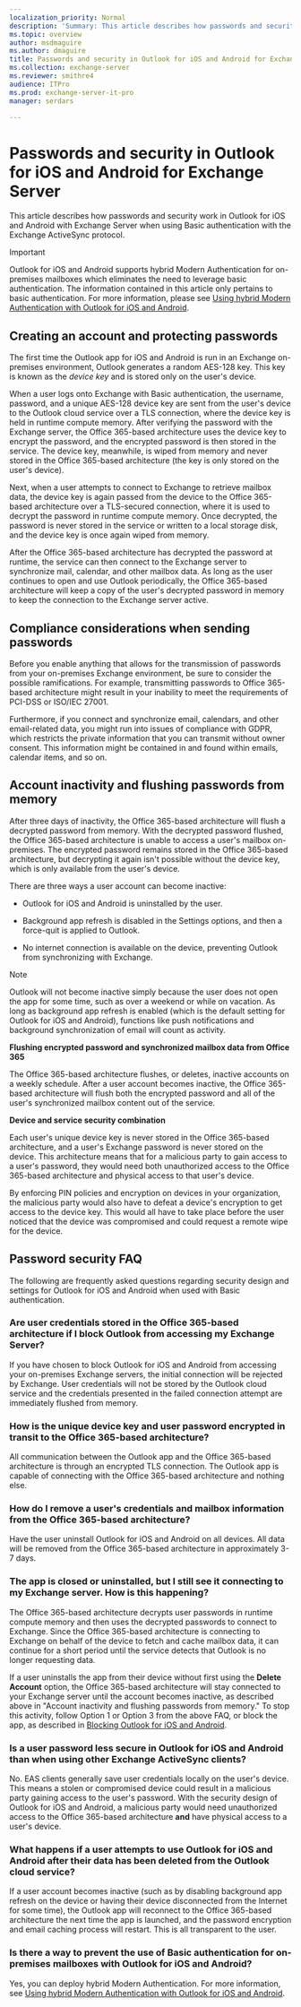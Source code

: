 ```yaml
---
localization_priority: Normal
description: 'Summary: This article describes how passwords and security work in Outlook for iOS and Android with Exchange Server 2016 or Exchange Server 2019 when using Basic authentication with the Exchange ActiveSync protocol.'
ms.topic: overview
author: msdmaguire
ms.author: dmaguire
title: Passwords and security in Outlook for iOS and Android for Exchange Server
ms.collection: exchange-server
ms.reviewer: smithre4
audience: ITPro
ms.prod: exchange-server-it-pro
manager: serdars

---
```


# Passwords and security in Outlook for iOS and Android for Exchange Server

This article describes how passwords and security work in Outlook for iOS and Android with Exchange Server when using Basic authentication with the Exchange ActiveSync protocol.

> [!IMPORTANT]
> Outlook for iOS and Android supports hybrid Modern Authentication for on-premises mailboxes which eliminates the need to leverage basic authentication. The information contained in this article only pertains to basic authentication. For more information, please see [Using hybrid Modern Authentication with Outlook for iOS and Android](https://docs.microsoft.com/Exchange/clients/outlook-for-ios-and-android/use-hybrid-modern-auth).

## Creating an account and protecting passwords

The first time the Outlook app for iOS and Android is run in an Exchange on-premises environment, Outlook generates a random AES-128 key. This key is known as the *device key* and is stored only on the user's device.

When a user logs onto Exchange with Basic authentication, the username, password, and a unique AES-128 device key are sent from the user's device to the Outlook cloud service over a TLS connection, where the device key is held in runtime compute memory. After verifying the password with the Exchange server, the Office 365-based architecture uses the device key to encrypt the password, and the encrypted password is then stored in the service. The device key, meanwhile, is wiped from memory and never stored in the Office 365-based architecture (the key is only stored on the user's device).

Next, when a user attempts to connect to Exchange to retrieve mailbox data, the device key is again passed from the device to the Office 365-based architecture over a TLS-secured connection, where it is used to decrypt the password in runtime compute memory. Once decrypted, the password is never stored in the service or written to a local storage disk, and the device key is once again wiped from memory.

After the Office 365-based architecture has decrypted the password at runtime, the service can then connect to the Exchange server to synchronize mail, calendar, and other mailbox data. As long as the user continues to open and use Outlook periodically, the Office 365-based architecture will keep a copy of the user's decrypted password in memory to keep the connection to the Exchange server active.

## Compliance considerations when sending passwords

Before you enable anything that allows for the transmission of passwords from your on-premises Exchange environment, be sure to consider the possible ramifications. For example, transmitting passwords to Office 365-based architecture might result in your inability to meet the requirements of PCI-DSS or ISO/IEC 27001.

Furthermore, if you connect and synchronize email, calendars, and other email-related data, you might run into issues of compliance with GDPR, which restricts the private information that you can transmit without owner consent. This information might be contained in and found within emails, calendar items, and so on.

## Account inactivity and flushing passwords from memory

After three days of inactivity, the Office 365-based architecture will flush a decrypted password from memory. With the decrypted password flushed, the Office 365-based architecture is unable to access a user's mailbox on-premises. The encrypted password remains stored in the Office 365-based architecture, but decrypting it again isn't possible without the device key, which is only available from the user's device.

There are three ways a user account can become inactive:

- Outlook for iOS and Android is uninstalled by the user.

- Background app refresh is disabled in the Settings options, and then a force-quit is applied to Outlook.

- No internet connection is available on the device, preventing Outlook from synchronizing with Exchange.

> [!NOTE]
> Outlook will not become inactive simply because the user does not open the app for some time, such as over a weekend or while on vacation. As long as background app refresh is enabled (which is the default setting for Outlook for iOS and Android), functions like push notifications and background synchronization of email will count as activity.

 **Flushing encrypted password and synchronized mailbox data from Office 365**

The Office 365-based architecture flushes, or deletes, inactive accounts on a weekly schedule. After a user account becomes inactive, the Office 365-based architecture will flush both the encrypted password and all of the user's synchronized mailbox content out of the service.

 **Device and service security combination**

Each user's unique device key is never stored in the Office 365-based architecture, and a user's Exchange password is never stored on the device. This architecture means that for a malicious party to gain access to a user's password, they would need both unauthorized access to the Office 365-based architecture and physical access to that user's device.

By enforcing PIN policies and encryption on devices in your organization, the malicious party would also have to defeat a device's encryption to get access to the device key. This would all have to take place before the user noticed that the device was compromised and could request a remote wipe for the device.

## Password security FAQ

The following are frequently asked questions regarding security design and settings for Outlook for iOS and Android when used with Basic authentication.

### Are user credentials stored in the Office 365-based architecture if I block Outlook from accessing my Exchange Server?

If you have chosen to block Outlook for iOS and Android from accessing your on-premises Exchange servers, the initial connection will be rejected by Exchange. User credentials will not be stored by the Outlook cloud service and the credentials presented in the failed connection attempt are immediately flushed from memory.

### How is the unique device key and user password encrypted in transit to the Office 365-based architecture?

All communication between the Outlook app and the Office 365-based architecture is through an encrypted TLS connection. The Outlook app is capable of connecting with the Office 365-based architecture and nothing else.

### How do I remove a user's credentials and mailbox information from the Office 365-based architecture?

Have the user uninstall Outlook for iOS and Android on all devices. All data will be removed from the Office 365-based architecture in approximately 3-7 days.

### The app is closed or uninstalled, but I still see it connecting to my Exchange server. How is this happening?

The Office 365-based architecture decrypts user passwords in runtime compute memory and then uses the decrypted passwords to connect to Exchange. Since the Office 365-based architecture is connecting to Exchange on behalf of the device to fetch and cache mailbox data, it can continue for a short period until the service detects that Outlook is no longer requesting data.

If a user uninstalls the app from their device without first using the **Delete Account** option, the Office 365-based architecture will stay connected to your Exchange server until the account becomes inactive, as described above in "Account inactivity and flushing passwords from memory." To stop this activity, follow Option 1 or Option 3 from the above FAQ, or block the app, as described in [Blocking Outlook for iOS and Android](manage-devices.md#blocking-outlook-for-ios-and-android).

### Is a user password less secure in Outlook for iOS and Android than when using other Exchange ActiveSync clients?

No. EAS clients generally save user credentials locally on the user's device. This means a stolen or compromised device could result in a malicious party gaining access to the user's password. With the security design of Outlook for iOS and Android, a malicious party would need unauthorized access to the Office 365-based architecture **and** have physical access to a user's device.

### What happens if a user attempts to use Outlook for iOS and Android after their data has been deleted from the Outlook cloud service?

If a user account becomes inactive (such as by disabling background app refresh on the device or having their device disconnected from the Internet for some time), the Outlook app will reconnect to the Office 365-based architecture the next time the app is launched, and the password encryption and email caching process will restart. This is all transparent to the user.

### Is there a way to prevent the use of Basic authentication for on-premises mailboxes with Outlook for iOS and Android?

Yes, you can deploy hybrid Modern Authentication. For more information, see [Using hybrid Modern Authentication with Outlook for iOS and Android](use-hybrid-modern-auth.md).
